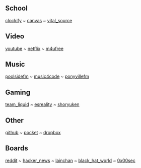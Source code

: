 ## School

[clockify](https://clockify.me/tracker/) ~ [canvas](https://stech.instructure.com/login/canvas) ~ [vital_source](https://bookshelf.vitalsource.com/#/user/signin)

## Video

[youtube](https://youtube.com/) ~ [netflix](https://www.netflix.com/) ~ [m4ufree](http://m4ufree.tv/)

## Music

[poolsidefm](https://poolside.fm/) ~ [music4code](https://musicforprogramming.net/) ~ [ponyvillefm](https://ponyvillefm.com/player)

## Gaming

[team_liquid](https://tl.net/) ~ [esreality](https://www.esreality.com/) ~ [shoryuken](https://shoryuken.com/)

## Other

[github](https://github.com/) ~ [pocket](https://app.getpocket.com/) ~ [dropbox](https://www.dropbox.com/h)

## Boards

[reddit](https://www.reddit.com/) ~ [hacker_news](https://news.ycombinator.com/news) ~ [lainchan](https://www.lainchan.org/) ~ [black_hat_world](https://www.blackhatworld.com/) ~ [0x00sec](https://0x00sec.org/)



